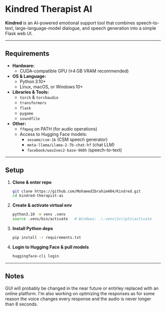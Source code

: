 # Kindred Therapist AI

**Kindred** is an AI-powered emotional support tool that combines speech-to-text, large-language-model dialogue, and speech generation into a simple Flask web UI.

---

##  Requirements

- **Hardware:**
  - CUDA-compatible GPU (≥4 GB VRAM recommended)
- **OS & Language:**
  - Python 3.10+
  - Linux, macOS, or Windows 10+
- **Libraries & Tools:**
  - `torch` & `torchaudio`
  - `transformers`
  - `flask`
  - `pygame`
  - `soundfile`
- **Other:**
  - `ffmpeg` on PATH (for audio operations)
  - Access to Hugging Face models:
    - `sesame/csm-1b` (CSM speech generator)
    - `meta-llama/Llama-2-7b-chat-hf` (chat LLM)
    - `facebook/wav2vec2-base-960h` (speech-to-text)

---

## Setup

1. **Clone & enter repo**
   ```bash
   git clone https://github.com/MohamedIbrahim404/Kindred.git
   cd kindred-therapist-ai
   ```

2. **Create & activate virtual env**
   ```bash
   python3.10 -m venv .venv
   source .venv/bin/activate   # Windows: .\.venv\Scripts\activate
   ```

3. **Install Python deps**
   ```bash
   pip install -r requirements.txt
   ```

4. **Login to Hugging Face & pull models**
   ```bash
   huggingface-cli login
   ```

---

## Notes

GUI will probably be changed in the near future or entirley replaced with an online platform.
I'm also working on optmizing the responses as for some reason the voice changes every response and the audio is never longer than 8 seconds.
